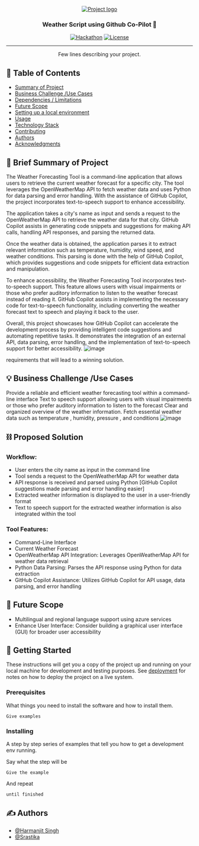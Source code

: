 <p align="center">
  <a href="" rel="noopener">
 <img src="https://i.imgur.com/AZ2iWek.png" alt="Project logo"></a>
</p>
<h3 align="center">Weather Script using Github Co-Pilot 🤖</h3>

<div align="center">

[![Hackathon](https://img.shields.io/badge/hackathon-name-orange.svg)](http://hackathon.url.com)
[![License](https://img.shields.io/badge/license-MIT-blue.svg)](LICENSE.md)

</div>

---

<p align="center"> Few lines describing your project.
    <br> 
</p>

## 📝 Table of Contents

- [Summary of Project](#problem_statement)
- [Business Challenge /Use Cases](#idea)
- [Dependencies / Limitations](#limitations)
- [Future Scope](#future_scope)
- [Setting up a local environment](#getting_started)
- [Usage](#usage)
- [Technology Stack](#tech_stack)
- [Contributing](../CONTRIBUTING.md)
- [Authors](#authors)
- [Acknowledgments](#acknowledgments)

## 🧐 Brief Summary of Project <a name = "problem_statement"></a>
The Weather Forecasting Tool is a command-line application that allows users to retrieve the current weather forecast for a specific city. The tool leverages the OpenWeatherMap API to fetch weather data and uses Python for data parsing and error handling. With the assistance of GitHub Copilot, the project incorporates text-to-speech support to enhance accessibility.

The application takes a city's name as input and sends a request to the OpenWeatherMap API to retrieve the weather data for that city. GitHub Copilot assists in generating code snippets and suggestions for making API calls, handling API responses, and parsing the returned data.

Once the weather data is obtained, the application parses it to extract relevant information such as temperature, humidity, wind speed, and weather conditions. This parsing is done with the help of GitHub Copilot, which provides suggestions and code snippets for efficient data extraction and manipulation.

To enhance accessibility, the Weather Forecasting Tool incorporates text-to-speech support. This feature allows users with visual impairments or those who prefer auditory information to listen to the weather forecast instead of reading it. GitHub Copilot assists in implementing the necessary code for text-to-speech functionality, including converting the weather forecast text to speech and playing it back to the user.

Overall, this project showcases how GitHub Copilot can accelerate the development process by providing intelligent code suggestions and automating repetitive tasks. It demonstrates the integration of an external API, data parsing, error handling, and the implementation of text-to-speech support for better accessibility.
![image](https://github.com/srastika/LoggedOffAt5/assets/55448003/b1d1befd-3714-4bdf-bfdc-79179cbca8b5)

requirements that will lead to a winning solution.

## 💡 Business Challenge /Use Cases <a name = "idea"></a>

Provide a reliable and efficient weather forecasting tool within a command-line interface
Text to speech support allowing users with visual impairments or those who prefer auditory information to listen to the forecast
Clear and organized overview of the weather information. 
Fetch essential weather data such as temperature , humidity, pressure , and conditions
![image](https://github.com/srastika/LoggedOffAt5/assets/55448003/60817090-7977-4b62-bdee-aba3a9da4298)


## ⛓️ Proposed Solution <a name = "limitations"></a>

### Workflow:

- User enters the city name as input in the command line
- Tool sends a request to the OpenWeatherMap API for weather data
- API response is received and parsed using Python [GitHub Copilot suggestions made parsing and error handling easier]
- Extracted weather information is displayed to the user in a user-friendly format
- Text to speech support for the extracted weather information is also integrated within the tool

### Tool Features:

- Command-Line Interface
- Current Weather Forecast
- OpenWeatherMap API Integration: Leverages OpenWeatherMap API for weather data retrieval
- Python Data Parsing: Parses the API response using Python for data extraction
- GitHub Copilot Assistance: Utilizes GitHub Copilot for API usage, data parsing, and error handling


## 🚀 Future Scope <a name = "future_scope"></a>

- Multilingual and regional language support using azure services
- Enhance User Interface: Consider building a graphical user interface (GUI) for broader user accessibility

## 🏁 Getting Started <a name = "getting_started"></a>

These instructions will get you a copy of the project up and running on your local machine for development
and testing purposes. See [deployment](#deployment) for notes on how to deploy the project on a live system.

### Prerequisites

What things you need to install the software and how to install them.

```
Give examples
```

### Installing

A step by step series of examples that tell you how to get a development env running.

Say what the step will be

```
Give the example
```

And repeat

```
until finished
```


## ✍️ Authors <a name = "authors"></a>

- [@Harmanjit Singh](https://github.com/harmanjit14)
- [@Srastika](https://github.com/srastika)


